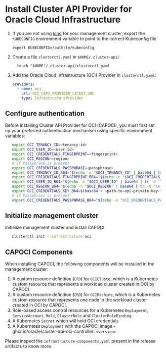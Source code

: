 
# Install Cluster API Provider for Oracle Cloud Infrastructure

1. If you are not using [kind][kind] for your management cluster, export the `KUBECONFIG` environment variable to point to the correct Kubeconfig file.

   ```shell
   export KUBECONFIG=/path/to/kubeconfig
   ```

2. Create a file `clusterctl.yaml` in `$HOME/.cluster-api/`

   ```shell
     touch "$HOME"/.cluster-api/clusterctl.yaml
   ```

3. Add the Oracle Cloud Infrastructure (OCI) Provider in `clusterctl.yaml`:

   ```yaml
   providers:
     - name: oci
       url: OCI_CAPI_PROVIDER_LATEST_URL
       type: InfrastructureProvider
   ```

## Configure authentication

Before installing Cluster API Provider for OCI (CAPOCI), you must first set up your preferred authentication mechanism using specific environment variables:

   ```bash
      export OCI_TENANCY_ID=<tenancy-id>
      export OCI_USER_ID=<user-id>
      export OCI_CREDENTIALS_FINGERPRINT=<fingerprint>
      export OCI_REGION=<region>
      # if Passphrase is present
      export OCI_CREDENTIALS_PASSPHRASE=<passphrase>
      export OCI_TENANCY_ID_B64="$(echo -n "$OCI_TENANCY_ID" | base64 | tr -d '\n')"
      export OCI_CREDENTIALS_FINGERPRINT_B64="$(echo -n "$OCI_CREDENTIALS_FINGERPRINT" | base64 | tr -d '\n')"
      export OCI_USER_ID_B64="$(echo -n "$OCI_USER_ID" | base64 | tr -d '\n')"
      export OCI_REGION_B64="$(echo -n "$OCI_REGION" | base64 | tr -d '\n')"
      export OCI_CREDENTIALS_KEY_B64=$(base64 < <path-to-api-private-key-file> | tr -d '\n')
      # if Passphrase is present
      export OCI_CREDENTIALS_PASSPHRASE_B64="$(echo -n "OCI_CREDENTIALS_PASSPHRASE" | base64 | tr -d '\n')"
   ```

## Initialize management cluster

Initialize management cluster and install CAPOCI

   ```bash
      clusterctl init --infrastructure oci
   ```

## CAPOCI Components

When installing CAPOCI, the following components will be installed in the management cluster:

 1. A custom resource definition (`CRD`) for `OCICluste`, which is a Kubernetes custom resource that represents a workload cluster created in OCI by CAPOCI.
 2. A custom resource definition (`CRD`) for `OCIMachine`, which is a Kubernetes custom resource that represents one node in the workload cluster created in OCI by CAPOCI.
 3. Role-based access control resources for a Kubernetes `Deployment`, `ServiceAccount`, `Role`, `ClusterRole` and `ClusterRoleBinding`
 4. A Kubernetes `Secret` which will hold OCI credentials
 5. A Kubernetes `Deployment` with the CAPOCI image - ghcr.io/oracle/cluster-api-oci-controller: `<version>`

Please inspect the `infrastructure-components.yaml` present in the release artifacts to know more.

[kind]: https://kind.sigs.k8s.io/
